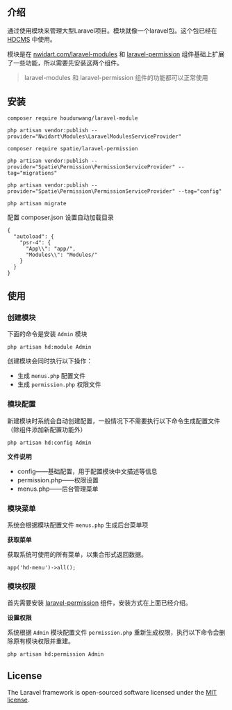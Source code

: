 ## 介绍

通过使用模块来管理大型Laravel项目。模块就像一个laravel包。这个包已经在 [HDCMS](http://www.hdcms.com) 中使用。

模块是在 [nwidart.com/laravel-modules](https://nwidart.com/laravel-modules/v3/advanced-tools/artisan-commands) 和  [laravel-permission](https://github.com/spatie/laravel-permission#installation)  组件基础上扩展了一些功能，所以需要先安装这两个组件。

> laravel-modules 和 laravel-permission 组件的功能都可以正常使用

## 安装

    composer require houdunwang/laravel-module
    
    php artisan vendor:publish --provider="Nwidart\Modules\LaravelModulesServiceProvider"
    
    composer require spatie/laravel-permission
    
    php artisan vendor:publish --provider="Spatie\Permission\PermissionServiceProvider" --tag="migrations"
    
    php artisan vendor:publish --provider="Spatie\Permission\PermissionServiceProvider" --tag="config"
    
    php artisan migrate

配置 composer.json 设置自动加载目录

    {
      "autoload": {
        "psr-4": {
          "App\\": "app/",
          "Modules\\": "Modules/"
        }
      }
    }

## 使用

### 创建模块

下面的命令是安装 `Admin` 模块

```
php artisan hd:module Admin
```
创建模块会同时执行以下操作：

* 生成 `menus.php` 配置文件
* 生成 `permission.php` 权限文件

### 模块配置

新建模块时系统会自动创建配置，一般情况下不需要执行以下命令生成配置文件（除组件添加新配置功能外）

```
php artisan hd:config Admin
```

**文件说明**

* config——基础配置，用于配置模块中文描述等信息
* permission.php——权限设置
* menus.php——后台管理菜单

### 模块菜单

系统会根据模块配置文件 `menus.php` 生成后台菜单项

**获取菜单**

获取系统可使用的所有菜单，以集合形式返回数据。

```
app('hd-menu')->all();
```

### 模块权限

首先需要安装 [laravel-permission](https://github.com/spatie/laravel-permission#installation) 组件，安装方式在上面已经介绍。

**设置权限**

系统根据 `Admin` 模块配置文件 `permission.php` 重新生成权限，执行以下命令会删除原有模块权限并重建。

```
php artisan hd:permission Admin
```

## License

The Laravel framework is open-sourced software licensed under the [MIT license](https://opensource.org/licenses/MIT).
